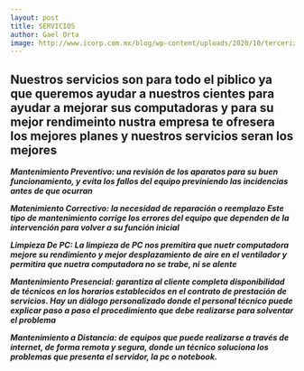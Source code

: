 ```yaml
--- 
layout: post
title: SERVICIOS 
author: Gael Orta 
image: http://www.icorp.com.mx/blog/wp-content/uploads/2020/10/tercerizar_servicios_ti-713x330.jpg
---
```


## Nuestros servicios son para todo el piblico ya que queremos ayudar a nuestros cientes para ayudar a mejorar sus computadoras y para su mejor rendimeinto nustra empresa te ofresera los mejores planes y nuestros servicios seran los mejores

**_Mantenimiento Preventivo: una revisión de los aparatos para su buen funcionamiento, y evita los fallos del equipo previniendo las incidencias antes de que ocurran_**

**_Matenimiento Correctivo: la necesidad de reparación o reemplazo Este tipo de mantenimiento corrige los errores del equipo que dependen de la intervención para volver a su función inicial_**

**_Limpieza De PC: La limpieza de PC nos premitira que nuetr computadora mejore su rendimiento y mejor desplazamiento de aire en el ventilador y permitira que nuetra computadora no se trabe, ni se alente_**

**_Mantenimiento Presencial: garantiza al cliente completa disponibilidad de técnicos en los horarios establecidos en el contrato de prestación de servicios. Hay un diálogo personalizado donde el personal técnico puede explicar paso a paso el procedimiento que debe realizarse para solventar el problema_**

**_Mantenimiento a Distancia: de equipos que puede realizarse a través de internet, de forma remota y segura, donde un técnico soluciona los problemas que presenta el servidor, la pc o notebook._**
